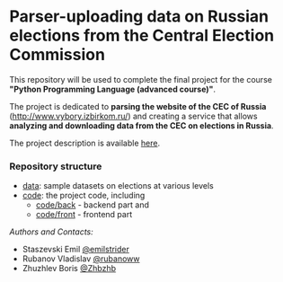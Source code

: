 # Parser-uploading data on Russian elections from the Central Election Commission

This repository will be used to complete the final project for the course 
**"Python Programming Language (advanced course)"**.

The project is dedicated to **parsing the website of the CEC of Russia**
(http://www.vybory.izbirkom.ru/)
and creating a service that allows **analyzing and downloading data from 
the CEC on elections in Russia**.

The project description is available [here](./Project-info.pdf).

### Repository structure
* [data](./data): sample datasets on elections at various levels
* [code](./code): the project code, including 
  * [code/back](./code/back) - backend part and
  * [code/front](./code/front) - frontend part

_Authors and Contacts:_
* Staszevski Emil [@emilstrider](https://t.me/emilstrider)
* Rubanov Vladislav [@rubanoww](https://t.me/rubanoww)
* Zhuzhlev Boris [@Zhbzhb](https://t.me/Zhbzhb)

